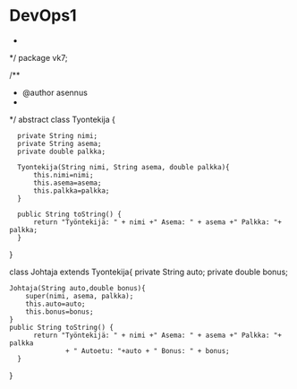 # DevOps1

 * 
 */
package vk7;

/**
 * @author asennus
 *
 */
abstract class Tyontekija {
	
	  private String nimi; 
	  private String asema; 
	  private double palkka; 
	  
	  Tyontekija(String nimi, String asema, double palkka){
		  this.nimi=nimi;
		  this.asema=asema;
		  this.palkka=palkka;
	  }
	
	  public String toString() {
		  return "Työntekijä: " + nimi +" Asema: " + asema +" Palkka: "+ palkka;
	  }

}

class Johtaja extends Tyontekija{
	private String auto;
	private double bonus;
	
	Johtaja(String auto,double bonus){
		super(nimi, asema, palkka);
		this.auto=auto;
		this.bonus=bonus;
	}
	public String toString() {
		  return "Työntekijä: " + nimi +" Asema: " + asema +" Palkka: "+ palkka 
				  + " Autoetu: "+auto + " Bonus: " + bonus;
	  }
	
	
	
	
	
	
	
	
}